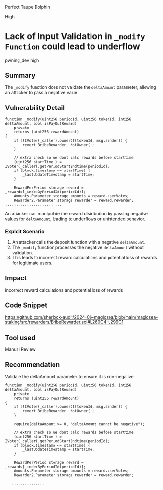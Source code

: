 Perfect Taupe Dolphin

High

# Lack of Input Validation in `_modify Function` could lead to underflow

pwning_dev
high

## Summary
The `_modify` function does not validate the `deltaAmount` parameter, allowing an attacker to pass a negative value.
## Vulnerability Detail
```solidity
function _modify(uint256 periodId, uint256 tokenId, int256 deltaAmount, bool isPayOutReward)
    private
    returns (uint256 rewardAmount)
{
    if (!IVoter(_caller).ownerOf(tokenId, msg.sender)) {
        revert BribeRewarder__NotOwner();
    }

    // extra check so we dont calc rewards before starttime
    (uint256 startTime,) = IVoter(_caller).getPeriodStartEndtime(periodId);
    if (block.timestamp <= startTime) {
        _lastUpdateTimestamp = startTime;
    }

    RewardPerPeriod storage reward = _rewards[_indexByPeriodId(periodId)];
    Amounts.Parameter storage amounts = reward.userVotes;
    Rewarder2.Parameter storage rewarder = reward.rewarder;
..........................
```
An attacker can manipulate the reward distribution by passing negative values for `deltaAmount`, leading to underflows or unintended behavior.

### Exploit Scenario
1. An attacker calls the deposit function with a negative `deltaAmount`.
2. The `_modify` function processes the negative `deltaAmount` without validation.
3. This leads to incorrect reward calculations and potential loss of rewards for legitimate users.

## Impact
incorrect reward calculations and potential loss of rewards 
## Code Snippet
https://github.com/sherlock-audit/2024-06-magicsea/blob/main/magicsea-staking/src/rewarders/BribeRewarder.sol#L260C4-L299C1
## Tool used

Manual Review

## Recommendation
Validate the deltaAmount parameter to ensure it is non-negative.


```solidity 
function _modify(uint256 periodId, uint256 tokenId, int256 deltaAmount, bool isPayOutReward)
    private
    returns (uint256 rewardAmount)
{
    if (!IVoter(_caller).ownerOf(tokenId, msg.sender)) {
        revert BribeRewarder__NotOwner();
    }

    require(deltaAmount >= 0, "deltaAmount cannot be negative");

    // extra check so we dont calc rewards before starttime
    (uint256 startTime,) = IVoter(_caller).getPeriodStartEndtime(periodId);
    if (block.timestamp <= startTime) {
        _lastUpdateTimestamp = startTime;
    }

    RewardPerPeriod storage reward = _rewards[_indexByPeriodId(periodId)];
    Amounts.Parameter storage amounts = reward.userVotes;
    Rewarder2.Parameter storage rewarder = reward.rewarder;

   ...............    
```